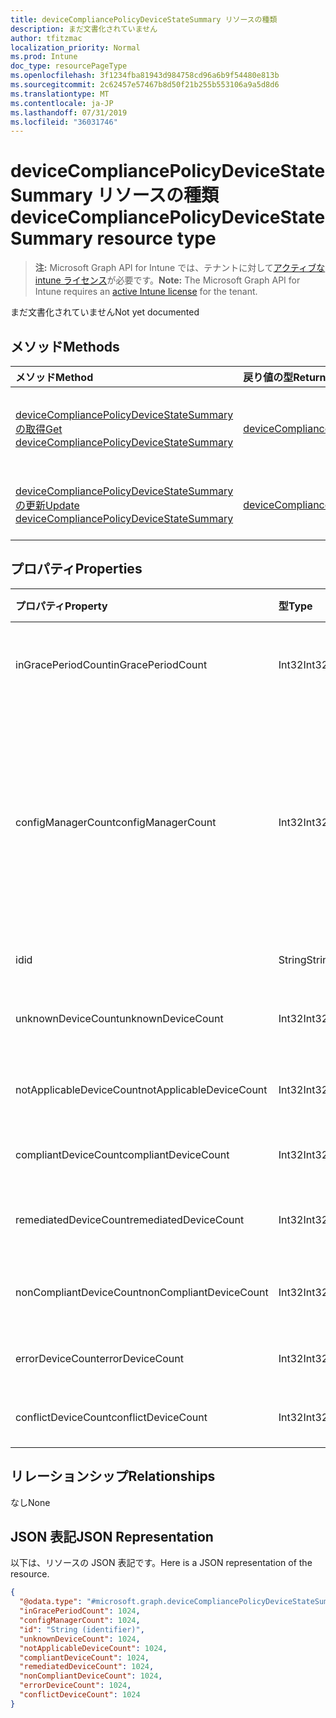 ```yaml
---
title: deviceCompliancePolicyDeviceStateSummary リソースの種類
description: まだ文書化されていません
author: tfitzmac
localization_priority: Normal
ms.prod: Intune
doc_type: resourcePageType
ms.openlocfilehash: 3f1234fba81943d984758cd96a6b9f54480e813b
ms.sourcegitcommit: 2c62457e57467b8d50f21b255b553106a9a5d8d6
ms.translationtype: MT
ms.contentlocale: ja-JP
ms.lasthandoff: 07/31/2019
ms.locfileid: "36031746"
---
```

# <a name="devicecompliancepolicydevicestatesummary-resource-type"></a><span data-ttu-id="b80e7-103">deviceCompliancePolicyDeviceStateSummary リソースの種類</span><span class="sxs-lookup"><span data-stu-id="b80e7-103">deviceCompliancePolicyDeviceStateSummary resource type</span></span>

> <span data-ttu-id="b80e7-104">**注:** Microsoft Graph API for Intune では、テナントに対して[アクティブな intune ライセンス](https://go.microsoft.com/fwlink/?linkid=839381)が必要です。</span><span class="sxs-lookup"><span data-stu-id="b80e7-104">**Note:** The Microsoft Graph API for Intune requires an [active Intune license](https://go.microsoft.com/fwlink/?linkid=839381) for the tenant.</span></span>

<span data-ttu-id="b80e7-105">まだ文書化されていません</span><span class="sxs-lookup"><span data-stu-id="b80e7-105">Not yet documented</span></span>

## <a name="methods"></a><span data-ttu-id="b80e7-106">メソッド</span><span class="sxs-lookup"><span data-stu-id="b80e7-106">Methods</span></span>
|<span data-ttu-id="b80e7-107">メソッド</span><span class="sxs-lookup"><span data-stu-id="b80e7-107">Method</span></span>|<span data-ttu-id="b80e7-108">戻り値の型</span><span class="sxs-lookup"><span data-stu-id="b80e7-108">Return Type</span></span>|<span data-ttu-id="b80e7-109">説明</span><span class="sxs-lookup"><span data-stu-id="b80e7-109">Description</span></span>|
|:---|:---|:---|
|[<span data-ttu-id="b80e7-110">deviceCompliancePolicyDeviceStateSummary の取得</span><span class="sxs-lookup"><span data-stu-id="b80e7-110">Get deviceCompliancePolicyDeviceStateSummary</span></span>](../api/intune-deviceconfig-devicecompliancepolicydevicestatesummary-get.md)|[<span data-ttu-id="b80e7-111">deviceCompliancePolicyDeviceStateSummary</span><span class="sxs-lookup"><span data-stu-id="b80e7-111">deviceCompliancePolicyDeviceStateSummary</span></span>](../resources/intune-deviceconfig-devicecompliancepolicydevicestatesummary.md)|<span data-ttu-id="b80e7-112">[deviceCompliancePolicyDeviceStateSummary](../resources/intune-deviceconfig-devicecompliancepolicydevicestatesummary.md) オブジェクトのプロパティとリレーションシップを読み取ります。</span><span class="sxs-lookup"><span data-stu-id="b80e7-112">Read properties and relationships of the [deviceCompliancePolicyDeviceStateSummary](../resources/intune-deviceconfig-devicecompliancepolicydevicestatesummary.md) object.</span></span>|
|[<span data-ttu-id="b80e7-113">deviceCompliancePolicyDeviceStateSummary の更新</span><span class="sxs-lookup"><span data-stu-id="b80e7-113">Update deviceCompliancePolicyDeviceStateSummary</span></span>](../api/intune-deviceconfig-devicecompliancepolicydevicestatesummary-update.md)|[<span data-ttu-id="b80e7-114">deviceCompliancePolicyDeviceStateSummary</span><span class="sxs-lookup"><span data-stu-id="b80e7-114">deviceCompliancePolicyDeviceStateSummary</span></span>](../resources/intune-deviceconfig-devicecompliancepolicydevicestatesummary.md)|<span data-ttu-id="b80e7-115">[deviceCompliancePolicyDeviceStateSummary](../resources/intune-deviceconfig-devicecompliancepolicydevicestatesummary.md) オブジェクトのプロパティを更新します。</span><span class="sxs-lookup"><span data-stu-id="b80e7-115">Update the properties of a [deviceCompliancePolicyDeviceStateSummary](../resources/intune-deviceconfig-devicecompliancepolicydevicestatesummary.md) object.</span></span>|

## <a name="properties"></a><span data-ttu-id="b80e7-116">プロパティ</span><span class="sxs-lookup"><span data-stu-id="b80e7-116">Properties</span></span>
|<span data-ttu-id="b80e7-117">プロパティ</span><span class="sxs-lookup"><span data-stu-id="b80e7-117">Property</span></span>|<span data-ttu-id="b80e7-118">型</span><span class="sxs-lookup"><span data-stu-id="b80e7-118">Type</span></span>|<span data-ttu-id="b80e7-119">説明</span><span class="sxs-lookup"><span data-stu-id="b80e7-119">Description</span></span>|
|:---|:---|:---|
|<span data-ttu-id="b80e7-120">inGracePeriodCount</span><span class="sxs-lookup"><span data-stu-id="b80e7-120">inGracePeriodCount</span></span>|<span data-ttu-id="b80e7-121">Int32</span><span class="sxs-lookup"><span data-stu-id="b80e7-121">Int32</span></span>|<span data-ttu-id="b80e7-122">解約猶予期間内のデバイスの数</span><span class="sxs-lookup"><span data-stu-id="b80e7-122">Number of devices that are in grace period</span></span>|
|<span data-ttu-id="b80e7-123">configManagerCount</span><span class="sxs-lookup"><span data-stu-id="b80e7-123">configManagerCount</span></span>|<span data-ttu-id="b80e7-124">Int32</span><span class="sxs-lookup"><span data-stu-id="b80e7-124">Int32</span></span>|<span data-ttu-id="b80e7-125">System Center Configuration Manager によってコンプライアンスが管理されているデバイスの数</span><span class="sxs-lookup"><span data-stu-id="b80e7-125">Number of devices that have compliance managed by System Center Configuration Manager</span></span>|
|<span data-ttu-id="b80e7-126">id</span><span class="sxs-lookup"><span data-stu-id="b80e7-126">id</span></span>|<span data-ttu-id="b80e7-127">String</span><span class="sxs-lookup"><span data-stu-id="b80e7-127">String</span></span>|<span data-ttu-id="b80e7-128">エンティティのキー。</span><span class="sxs-lookup"><span data-stu-id="b80e7-128">Key of the entity.</span></span>|
|<span data-ttu-id="b80e7-129">unknownDeviceCount</span><span class="sxs-lookup"><span data-stu-id="b80e7-129">unknownDeviceCount</span></span>|<span data-ttu-id="b80e7-130">Int32</span><span class="sxs-lookup"><span data-stu-id="b80e7-130">Int32</span></span>|<span data-ttu-id="b80e7-131">不明なデバイスの数</span><span class="sxs-lookup"><span data-stu-id="b80e7-131">Number of unknown devices</span></span>|
|<span data-ttu-id="b80e7-132">notApplicableDeviceCount</span><span class="sxs-lookup"><span data-stu-id="b80e7-132">notApplicableDeviceCount</span></span>|<span data-ttu-id="b80e7-133">Int32</span><span class="sxs-lookup"><span data-stu-id="b80e7-133">Int32</span></span>|<span data-ttu-id="b80e7-134">該当しないデバイスの数</span><span class="sxs-lookup"><span data-stu-id="b80e7-134">Number of not applicable devices</span></span>|
|<span data-ttu-id="b80e7-135">compliantDeviceCount</span><span class="sxs-lookup"><span data-stu-id="b80e7-135">compliantDeviceCount</span></span>|<span data-ttu-id="b80e7-136">Int32</span><span class="sxs-lookup"><span data-stu-id="b80e7-136">Int32</span></span>|<span data-ttu-id="b80e7-137">準拠デバイスの数</span><span class="sxs-lookup"><span data-stu-id="b80e7-137">Number of compliant devices</span></span>|
|<span data-ttu-id="b80e7-138">remediatedDeviceCount</span><span class="sxs-lookup"><span data-stu-id="b80e7-138">remediatedDeviceCount</span></span>|<span data-ttu-id="b80e7-139">Int32</span><span class="sxs-lookup"><span data-stu-id="b80e7-139">Int32</span></span>|<span data-ttu-id="b80e7-140">修復済みデバイスの数</span><span class="sxs-lookup"><span data-stu-id="b80e7-140">Number of remediated devices</span></span>|
|<span data-ttu-id="b80e7-141">nonCompliantDeviceCount</span><span class="sxs-lookup"><span data-stu-id="b80e7-141">nonCompliantDeviceCount</span></span>|<span data-ttu-id="b80e7-142">Int32</span><span class="sxs-lookup"><span data-stu-id="b80e7-142">Int32</span></span>|<span data-ttu-id="b80e7-143">準拠していないデバイスの数</span><span class="sxs-lookup"><span data-stu-id="b80e7-143">Number of NonCompliant devices</span></span>|
|<span data-ttu-id="b80e7-144">errorDeviceCount</span><span class="sxs-lookup"><span data-stu-id="b80e7-144">errorDeviceCount</span></span>|<span data-ttu-id="b80e7-145">Int32</span><span class="sxs-lookup"><span data-stu-id="b80e7-145">Int32</span></span>|<span data-ttu-id="b80e7-146">エラー デバイスの数</span><span class="sxs-lookup"><span data-stu-id="b80e7-146">Number of error devices</span></span>|
|<span data-ttu-id="b80e7-147">conflictDeviceCount</span><span class="sxs-lookup"><span data-stu-id="b80e7-147">conflictDeviceCount</span></span>|<span data-ttu-id="b80e7-148">Int32</span><span class="sxs-lookup"><span data-stu-id="b80e7-148">Int32</span></span>|<span data-ttu-id="b80e7-149">競合デバイスの数</span><span class="sxs-lookup"><span data-stu-id="b80e7-149">Number of conflict devices</span></span>|

## <a name="relationships"></a><span data-ttu-id="b80e7-150">リレーションシップ</span><span class="sxs-lookup"><span data-stu-id="b80e7-150">Relationships</span></span>
<span data-ttu-id="b80e7-151">なし</span><span class="sxs-lookup"><span data-stu-id="b80e7-151">None</span></span>

## <a name="json-representation"></a><span data-ttu-id="b80e7-152">JSON 表記</span><span class="sxs-lookup"><span data-stu-id="b80e7-152">JSON Representation</span></span>
<span data-ttu-id="b80e7-153">以下は、リソースの JSON 表記です。</span><span class="sxs-lookup"><span data-stu-id="b80e7-153">Here is a JSON representation of the resource.</span></span>
<!-- {
  "blockType": "resource",
  "keyProperty": "id",
  "@odata.type": "microsoft.graph.deviceCompliancePolicyDeviceStateSummary"
}
-->
``` json
{
  "@odata.type": "#microsoft.graph.deviceCompliancePolicyDeviceStateSummary",
  "inGracePeriodCount": 1024,
  "configManagerCount": 1024,
  "id": "String (identifier)",
  "unknownDeviceCount": 1024,
  "notApplicableDeviceCount": 1024,
  "compliantDeviceCount": 1024,
  "remediatedDeviceCount": 1024,
  "nonCompliantDeviceCount": 1024,
  "errorDeviceCount": 1024,
  "conflictDeviceCount": 1024
}
```



